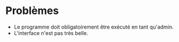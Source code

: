 # Problèmes

- Le programme doit obligatoirement être exécuté en tant qu'admin.
- L'interface n'est pas très belle.
